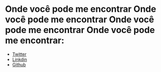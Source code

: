 # Onde você pode me encontrar Onde você pode me encontrar Onde você pode me encontrar Onde você pode me encontrar:
- [Twitter](https://twitter.com)
- [Linkdin](https://linkedin.com)
- [Github](https://github.com)
